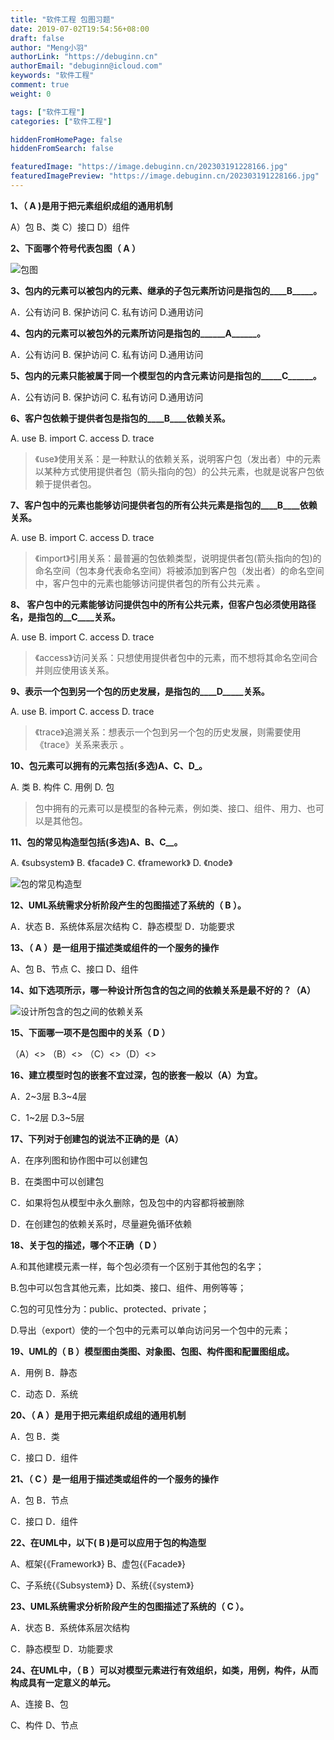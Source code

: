 ```yaml
---
title: "软件工程 包图习题"
date: 2019-07-02T19:54:56+08:00
draft: false
author: "Meng小羽"
authorLink: "https://debuginn.cn"
authorEmail: "debuginn@icloud.com"
keywords: "软件工程"
comment: true
weight: 0

tags: ["软件工程"]
categories: ["软件工程"]

hiddenFromHomePage: false
hiddenFromSearch: false

featuredImage: "https://image.debuginn.cn/202303191228166.jpg"
featuredImagePreview: "https://image.debuginn.cn/202303191228166.jpg"
---
```


**1、（   A   )是用于把元素组织成组的通用机制**

A）包      B、类       C）接口        D）组件

**2、下面哪个符号代表包图（   A   ）**

![包图](https://image.debuginn.cn/202303211956908.png)

**3、包内的元素可以被包内的元素、继承的子包元素所访问是指包的____B_____。**

A．公有访问   B. 保护访问   C. 私有访问  D.通用访问

**4、包内的元素可以被包外的元素所访问是指包的______A______。**

A．公有访问   B. 保护访问   C. 私有访问  D.通用访问

**5、包内的元素只能被属于同一个模型包的内含元素访问是指包的_____C______。**

A．公有访问   B. 保护访问   C. 私有访问  D.通用访问

**6、客户包依赖于提供者包是指包的____B____依赖关系。**

A. use   B. import  C. access   D. trace

> 《use》使用关系：是一种默认的依赖关系，说明客户包（发出者）中的元素以某种方式使用提供者包（箭头指向的包）的公共元素，也就是说客户包依赖于提供者包。

**7、客户包中的元素也能够访问提供者包的所有公共元素是指包的____B____依赖关系。**

A. use   B. import  C. access   D. trace

> 《import》引用关系：最普遍的包依赖类型，说明提供者包(箭头指向的包)的命名空间（包本身代表命名空间）将被添加到客户包（发出者）的命名空间中，客户包中的元素也能够访问提供者包的所有公共元素 。

**8、 客户包中的元素能够访问提供包中的所有公共元素，但客户包必须使用路径名，是指包的__C____关系。**

A. use   B. import  C. access   D. trace

> 《access》访问关系：只想使用提供者包中的元素，而不想将其命名空间合并则应使用该关系。

**9、表示一个包到另一个包的历史发展，是指包的____D_____关系。**

A. use   B. import  C. access   D. trace

> 《trace》追溯关系：想表示一个包到另一个包的历史发展，则需要使用《trace》关系来表示 。

**10、包元素可以拥有的元素包括(多选)______A、C、D_______。**

A. 类  B. 构件  C. 用例   D. 包

> 包中拥有的元素可以是模型的各种元素，例如类、接口、组件、用力、也可以是其他包。

**11、包的常见构造型包括(多选)____A、B、C______。**

A. 《subsystem》  B. 《facade》  C. 《framework》  D. 《node》

![包的常见构造型](https://image.debuginn.cn/202303211959259.png)

**12、UML系统需求分析阶段产生的包图描述了系统的（  B  ）。**

A．状态        B．系统体系层次结构     C．静态模型    D．功能要求

**13、（ A ）是一组用于描述类或组件的一个服务的操作**

A、包     B、节点   C、接口    D、组件

**14、如下选项所示，哪一种设计所包含的包之间的依赖关系是最不好的？（A）**

![设计所包含的包之间的依赖关系](https://image.debuginn.cn/202303212001634.png)

**15、下面哪一项不是包图中的关系（   D   ）**

（A）<<use>>  （B）<<access>> （C）<<trace>>（D）<<stub>>

**16、建立模型时包的嵌套不宜过深，包的嵌套一般以（A）为宜。**

A．2~3层 B.3~4层

C．1~2层 D.3~5层

**17、下列对于创建包的说法不正确的是（A）**

A．在序列图和协作图中可以创建包

B．在类图中可以创建包

C．如果将包从模型中永久删除，包及包中的内容都将被删除

D．在创建包的依赖关系时，尽量避免循环依赖

**18、关于包的描述，哪个不正确（ D ）**

A.和其他建模元素一样，每个包必须有一个区别于其他包的名字；

B.包中可以包含其他元素，比如类、接口、组件、用例等等；

C.包的可见性分为：public、protected、private；

D.导出（export）使的一个包中的元素可以单向访问另一个包中的元素；

**19、UML的（ B ）模型图由类图、对象图、包图、构件图和配置图组成。**

A．用例                     B．静态

C．动态                     D．系统

**20、（ A ）是用于把元素组织成组的通用机制**

A．包                      B．类

C．接口                     D．组件

**21、（ C ）是一组用于描述类或组件的一个服务的操作**

A．包                      B．节点

C．接口                     D．组件

**22、在UML中，以下( B )是可以应用于包的构造型**

A、框架{《Framework》}            B、虚包{《Facade》}

C、子系统{《Subsystem》}          D、系统{《system》}

**23、UML系统需求分析阶段产生的包图描述了系统的（ C ）。**

A．状态                     B．系统体系层次结构

C．静态模型                    D．功能要求

**24、在UML中，（ B ）可以对模型元素进行有效组织，如类，用例，构件，从而构成具有一定意义的单元。**

A、连接                     B、包

C、构件                     D、节点
